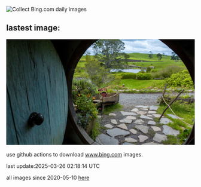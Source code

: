 ![Collect Bing.com daily images](https://github.com/counter2015/bing-daily-images/workflows/Collect%20Bing.com%20daily%20images/badge.svg)
## lastest image:
![](images/img.jpg)

use github actions to download www.bing.com images.

last update:2025-03-26 02:18:14 UTC

all images since 2020-05-10 [here](https://github.com/counter2015/bing-daily-images/tree/master/images) 
